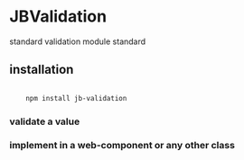 # JBValidation
standard validation module standard

## installation 
```bash

    npm install jb-validation

```
### validate a value

### implement in a web-component or any other class

